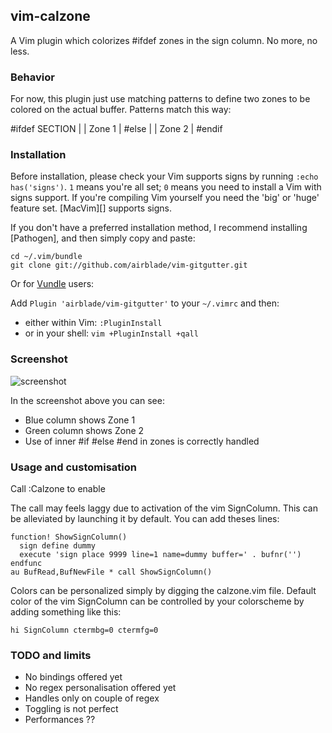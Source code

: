## vim-calzone

A Vim plugin which colorizes #ifdef zones in the sign column. No more, no less.

### Behavior

For now, this plugin just use matching patterns to define two zones to be colored on the actual buffer. 
Patterns match this way:

#ifdef SECTION 
|
| Zone 1
|
#else
|
| Zone 2
|
#endif 

### Installation

Before installation, please check your Vim supports signs by running `:echo has('signs')`.  `1` means you're all set; `0` means you need to install a Vim with signs support.  If you're compiling Vim yourself you need the 'big' or 'huge' feature set.  [MacVim][] supports signs.

If you don't have a preferred installation method, I recommend installing [Pathogen], and then simply copy and paste:

```
cd ~/.vim/bundle
git clone git://github.com/airblade/vim-gitgutter.git
```

Or for [Vundle](https://github.com/gmarik/vundle) users:

Add `Plugin 'airblade/vim-gitgutter'` to your `~/.vimrc` and then:

* either within Vim: `:PluginInstall`
* or in your shell: `vim +PluginInstall +qall`

### Screenshot

![screenshot](https://raw.github.com/Agyar/vim-calzone/master/screenshot.png)

In the screenshot above you can see:

* Blue column shows Zone 1 
* Green column shows Zone 2
* Use of inner #if #else #end in zones is correctly handled

### Usage and customisation

Call :Calzone to enable

The call may feels laggy due to activation of the vim SignColumn. This can be alleviated by launching it by default. You can add theses lines:

```
function! ShowSignColumn()
  sign define dummy
  execute 'sign place 9999 line=1 name=dummy buffer=' . bufnr('') 
endfunc 
au BufRead,BufNewFile * call ShowSignColumn()
```

Colors can be personalized simply by digging the calzone.vim file. 
Default color of the vim SignColumn can be controlled by your colorscheme by adding something like this:
```
hi SignColumn ctermbg=0 ctermfg=0
```

### TODO and limits

* No bindings offered yet
* No regex personalisation offered yet
* Handles only on couple of regex 
* Toggling is not perfect
* Performances ??

